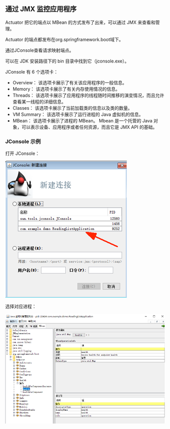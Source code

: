 ## 通过 JMX 监控应用程序

Actuator 把它的端点以 MBean 的方式发布了出来，可以通过
 JMX 来查看和管理。

Actuator 的端点都发布在org.springframework.boot域下。

通过JConsole查看请求映射端点。

可以在 JDK 安装路径下的 bin 目录中找到它（jconsole.exe）。

JConsole 有 6 个选项卡：

- Overview：
  该选项卡展示了有关该应用程序的一般信息。
- Memory：
  该选项卡展示了有关内存使用情况的信息。
- Threads：
  该选项卡展示了应用程序的线程随时间推移的演变情况，而且允许查看某一线程的详细信息。
- Classes：
  该选项卡展示了当前加载类的信息以及类的数量。
- VM Summary：
  该选项卡展示了运行进程的 Java 虚拟机的信息。
- MBean：
  该选项卡展示了进程的 MBean。
  Mbean 是一个托管的 Java 对象，可以表示设备、应用程序或者任何资源，而且它是 JMX API 的基础。

### JConsole 示例

打开 JConsole：

![1562636826007](assets/1562636826007.png)

选择对应进程：

![1562585869295](assets/1562585869295.png)



